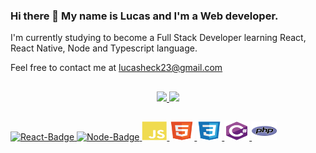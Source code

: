 ### Hi there 👋 My name is Lucas and I'm a Web developer.

I'm currently studying to become a Full Stack Developer learning React, React Native, Node and Typescript language.

Feel free to contact me at <a href="mailto:lucasheck23@gmail.com">lucasheck23@gmail.com</a>

##

<div align="center">
  <a href="https://github.com/lucasheck">
  <img height="180em" src="https://github-readme-stats.vercel.app/api?username=lucasheck&show_icons=true&theme=github_dark&include_all_commits=true&count_private=false"/>
  
  <img height="180em" src="https://github-readme-stats.vercel.app/api/top-langs/?username=lucasheck&layout=compact&langs_count=7&theme=github_dark"/>
</div>

##
<div>
  


            
<img alt="React-Badge" height="30" width="40" src="https://cdn.jsdelivr.net/gh/devicons/devicon/icons/react/react-original.svg"/>
<img alt="Node-Badge" height="30" src="https://cdn.jsdelivr.net/gh/devicons/devicon/icons/nodejs/nodejs-original-wordmark.svg" />
<img alt="Js-Badge" height="30" width="40" src="https://raw.githubusercontent.com/devicons/devicon/master/icons/javascript/javascript-plain.svg">
<img alt="HTML-Badge" height="30" width="40" src="https://raw.githubusercontent.com/devicons/devicon/master/icons/html5/html5-original.svg">
<img alt="CSS-Badge" height="30" width="40" src="https://raw.githubusercontent.com/devicons/devicon/master/icons/css3/css3-original.svg">
<img alt="Csharp-Badge" height="30" width="40" src="https://raw.githubusercontent.com/devicons/devicon/master/icons/csharp/csharp-original.svg">
<img alt="Csharp-Badge" height="30" width="40" src="https://raw.githubusercontent.com/devicons/devicon/master/icons/php/php-original.svg" />
</div>
